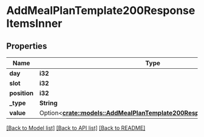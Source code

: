 # AddMealPlanTemplate200ResponseItemsInner

## Properties

Name | Type | Description | Notes
------------ | ------------- | ------------- | -------------
**day** | **i32** |  | 
**slot** | **i32** |  | 
**position** | **i32** |  | 
**_type** | **String** |  | 
**value** | Option<[**crate::models::AddMealPlanTemplate200ResponseItemsInnerValue**](addMealPlanTemplate_200_response_items_inner_value.md)> |  | [optional]

[[Back to Model list]](../README.md#documentation-for-models) [[Back to API list]](../README.md#documentation-for-api-endpoints) [[Back to README]](../README.md)


